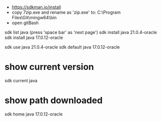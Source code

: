 

- https://sdkman.io/install
- copy 7zip.exe and rename as 'zip.exe' to:
  C:\Program Files\Git\mingw64\bin
- open gitBash

sdk list java  (press 'space bar' as 'next page')
sdk install java 21.0.4-oracle
sdk install java 17.0.12-oracle

sdk use java 21.0.4-oracle
sdk default java 17.0.12-oracle

# show current version
sdk current java

# show path downloaded
sdk home java 17.0.12-oracle
